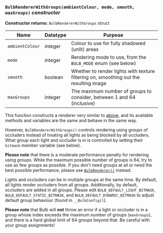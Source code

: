 ### `BulbRendererWithGroups(ambientColour, mode, smooth, maxGroups)` ***constructor***

**Constructor returns:** `BulbRendererWithGroups` struct

|Name           |Datatype|Purpose                                                                              |
|---------------|--------|-------------------------------------------------------------------------------------|
|`ambientColour`|integer |Colour to use for fully shadowed (unlit) areas                                       |
|`mode`         |integer |Rendering mode to use, from the `BULB_MODE` enum (see below)                         |
|`smooth`       |boolean |Whether to render lights with texture filtering on, smoothing out the resulting image|
|`maxGroups`    |integer |The maximum number of groups to consider, between 1 and 64 (inclusive)               |

This function constructs a renderer very similar to [above](GML-Functions#bulbrendererambientcolour-mode-smooth-constructor), and its available methods and variables are the same and behave in the same way.

However, `BulbRendererWithGroups()` controls rendering using groups of occluders instead of treating all lights as being blocked by all occluders. What group each light and occluder is in is controlled by setting their `bitmask` member variable (see below).

**Please note** that there is a moderate performance penalty for rendering using groups. While the maximum possible number of groups is 64, try to use as few groups as possible. If you don't need groups at all or need the best possible performance, please use [`BulbRenderer()`](GML-Functions#bulbrendererambientcolour-mode-smooth-constructor) instead.

Lights and occluders can be in multiple groups at the same time. By default, all lights render occluders from all groups. Additionally, by default, occluders are added in all groups. Please edit `BULB_DEFAULT_LIGHT_BITMASK`, `BULB_DEFAULT_STATIC_BITMASK`, and `BULB_DEFAULT_DYNAMIC_BITMASK` to adjust default group behaviour (found in `__BulbConfig()`).

**Please note** that Bulb will **not** throw an error if a light or occluder is in a group whose index exceeds the maximum number of groups (`maxGroups`), and there is a hard global limit of 64 groups beyond that. Be careful with your group assignments!
